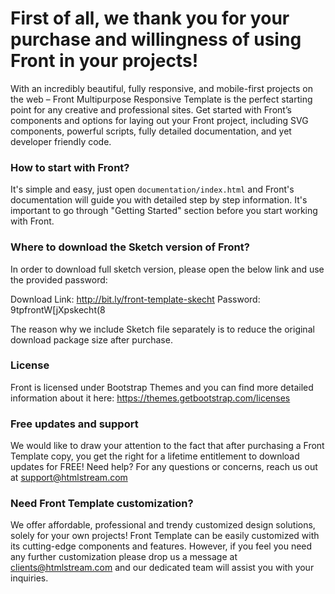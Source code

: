 # First of all, we thank you for your purchase and willingness of using Front in your projects! #

With an incredibly beautiful, fully responsive, and mobile-first projects on the web – Front Multipurpose Responsive Template is the perfect starting point for any creative and professional sites. Get started with Front’s components and options for laying out your Front project, including SVG components, powerful scripts, fully detailed documentation, and yet developer friendly code.


### How to start with Front? ###

It's simple and easy, just open `documentation/index.html` and Front's documentation will guide you with detailed step by step information. It's important to go through "Getting Started" section before you start working with Front.

### Where to download the Sketch version of Front? ###

In order to download full sketch version, please open the below link and use the provided password:

Download Link: http://bit.ly/front-template-skecht
Password: 9tpfrontW[jXpskecht(8

The reason why we include Sketch file separately is to reduce the original download package size after purchase.


### License ###

Front is licensed under Bootstrap Themes and you can find more detailed information about it here: https://themes.getbootstrap.com/licenses


### Free updates and support ###

We would like to draw your attention to the fact that after purchasing a Front Template copy, you get the right for a lifetime entitlement to download updates for FREE! Need help? For any questions or concerns, reach us out at support@htmlstream.com


### Need Front Template customization? ###

We offer affordable, professional and trendy customized design solutions, solely for your own projects! Front Template can be easily customized with its cutting-edge components and features. However, if you feel you need any further customization please drop us a message at clients@htmlstream.com and our dedicated team will assist you with your inquiries.